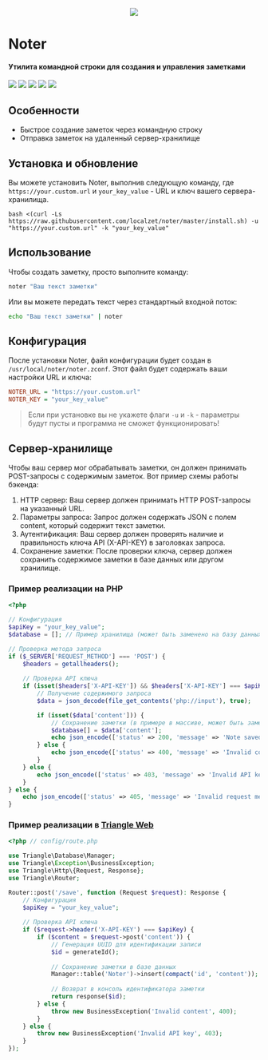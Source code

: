 <p align="center"><a href="https://www.localzet.com" target="_blank">
  <img src="https://static.zorin.space/media/logos/ZorinProjectsSP.svg">
</a></p>

# Noter

#### Утилита командной строки для создания и управления заметками

[![](https://img.shields.io/github/commit-activity/t/localzet/noter)](#)
[![](https://img.shields.io/github/v/release/localzet/noter)](#)
[![](https://img.shields.io/github/actions/workflow/status/localzet/noter/release.yml)](#)
[![](https://img.shields.io/github/downloads/localzet/noter/total)](#)
[![](https://img.shields.io/github/license/localzet/noter?longCache=true)](#)

## Особенности

- Быстрое создание заметок через командную строку
- Отправка заметок на удаленный сервер-хранилище

## Установка и обновление

Вы можете установить Noter, выполнив следующую команду, где `https://your.custom.url` и `your_key_value` - URL и ключ
вашего сервера-хранилища.

```shell
bash <(curl -Ls https://raw.githubusercontent.com/localzet/noter/master/install.sh) -u "https://your.custom.url" -k "your_key_value"
```

## Использование

Чтобы создать заметку, просто выполните команду:

```bash
noter "Ваш текст заметки"
```

Или вы можете передать текст через стандартный входной поток:

```bash
echo "Ваш текст заметки" | noter
```

## Конфигурация

После установки Noter, файл конфигурации будет создан в `/usr/local/noter/noter.zconf`.
Этот файл будет содержать ваши настройки URL и ключа:

```ini
NOTER_URL = "https://your.custom.url"
NOTER_KEY = "your_key_value"
```

> Если при установке вы не укажете флаги `-u` и `-k` - параметры будут пусты и программа не сможет функционировать!

## Сервер-хранилище

Чтобы ваш сервер мог обрабатывать заметки, он должен принимать POST-запросы с содержимым заметок. 
Вот пример схемы работы бэкенда:

1. HTTP сервер: Ваш сервер должен принимать HTTP POST-запросы на указанный URL.
2. Параметры запроса: Запрос должен содержать JSON с полем content, который содержит текст заметки.
3. Аутентификация: Ваш сервер должен проверять наличие и правильность ключа API (X-API-KEY) в заголовках запроса.
4. Сохранение заметки: После проверки ключа, сервер должен сохранить содержимое заметки в базе данных или другом хранилище.

### Пример реализации на PHP

```php
<?php

// Конфигурация
$apiKey = "your_key_value";
$database = []; // Пример хранилища (может быть заменено на базу данных)

// Проверка метода запроса
if ($_SERVER['REQUEST_METHOD'] === 'POST') {
    $headers = getallheaders();
    
    // Проверка API ключа
    if (isset($headers['X-API-KEY']) && $headers['X-API-KEY'] === $apiKey) {
        // Получение содержимого запроса
        $data = json_decode(file_get_contents('php://input'), true);

        if (isset($data['content'])) {
            // Сохранение заметки (в примере в массиве, может быть заменено на базу данных)
            $database[] = $data['content'];
            echo json_encode(['status' => 200, 'message' => 'Note saved']);
        } else {
            echo json_encode(['status' => 400, 'message' => 'Invalid content']);
        }
    } else {
        echo json_encode(['status' => 403, 'message' => 'Invalid API key']);
    }
} else {
    echo json_encode(['status' => 405, 'message' => 'Invalid request method']);
}
```

### Пример реализации в [Triangle Web](https://github.com/Triangle-org/Web)
```php
<?php // config/route.php

use Triangle\Database\Manager;
use Triangle\Exception\BusinessException;
use Triangle\Http\{Request, Response};
use Triangle\Router;

Router::post('/save', function (Request $request): Response {
    // Конфигурация
    $apiKey = "your_key_value";
    
    // Проверка API ключа
    if ($request->header('X-API-KEY') === $apiKey) {
        if ($content = $request->post('content')) {
            // Генерация UUID для идентификации записи
            $id = generateId();
        
            // Сохранение заметки в базе данных
            Manager::table('Noter')->insert(compact('id', 'content'));
            
            // Возврат в консоль идентификатора заметки
            return response($id);
        } else {
            throw new BusinessException('Invalid content', 400);
        }
    } else {
        throw new BusinessException('Invalid API key', 403);
    }
});
```